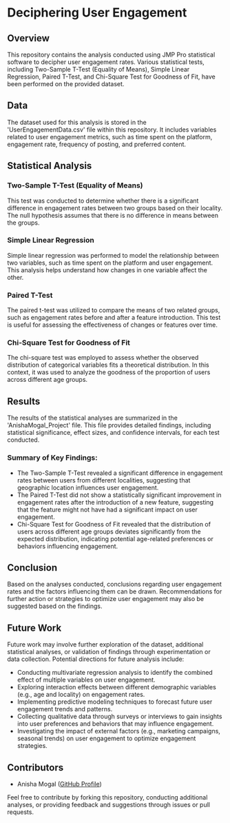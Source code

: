 # Deciphering User Engagement

## Overview
This repository contains the analysis conducted using JMP Pro statistical software to decipher user engagement rates. Various statistical tests, including Two-Sample T-Test (Equality of Means), Simple Linear Regression, Paired T-Test, and Chi-Square Test for Goodness of Fit, have been performed on the provided dataset.

## Data
The dataset used for this analysis is stored in the 'UserEngagementData.csv' file within this repository. It includes variables related to user engagement metrics, such as time spent on the platform, engagement rate, frequency of posting, and preferred content.

## Statistical Analysis
### Two-Sample T-Test (Equality of Means)
This test was conducted to determine whether there is a significant difference in engagement rates between two groups based on their locality. The null hypothesis assumes that there is no difference in means between the groups.

### Simple Linear Regression
Simple linear regression was performed to model the relationship between two variables, such as time spent on the platform and user engagement. This analysis helps understand how changes in one variable affect the other.

### Paired T-Test
The paired t-test was utilized to compare the means of two related groups, such as engagement rates before and after a feature introduction. This test is useful for assessing the effectiveness of changes or features over time.

### Chi-Square Test for Goodness of Fit
The chi-square test was employed to assess whether the observed distribution of categorical variables fits a theoretical distribution. In this context, it was used to analyze the goodness of the proportion of users across different age groups.

## Results
The results of the statistical analyses are summarized in the 'AnishaMogal_Project' file. This file provides detailed findings, including statistical significance, effect sizes, and confidence intervals, for each test conducted.

### Summary of Key Findings:
- The Two-Sample T-Test revealed a significant difference in engagement rates between users from different localities, suggesting that geographic location influences user engagement.
- The Paired T-Test did not show a statistically significant improvement in engagement rates after the introduction of a new feature, suggesting that the feature might not have had a significant impact on user engagement.
- Chi-Square Test for Goodness of Fit revealed that the distribution of users across different age groups deviates significantly from the expected distribution, indicating potential age-related preferences or behaviors influencing engagement.

## Conclusion
Based on the analyses conducted, conclusions regarding user engagement rates and the factors influencing them can be drawn. Recommendations for further action or strategies to optimize user engagement may also be suggested based on the findings.

## Future Work
Future work may involve further exploration of the dataset, additional statistical analyses, or validation of findings through experimentation or data collection. Potential directions for future analysis include:
- Conducting multivariate regression analysis to identify the combined effect of multiple variables on user engagement.
- Exploring interaction effects between different demographic variables (e.g., age and locality) on engagement rates.
- Implementing predictive modeling techniques to forecast future user engagement trends and patterns.
- Collecting qualitative data through surveys or interviews to gain insights into user preferences and behaviors that may influence engagement.
- Investigating the impact of external factors (e.g., marketing campaigns, seasonal trends) on user engagement to optimize engagement strategies.

## Contributors
- Anisha Mogal ([GitHub Profile](https://github.com/anishamogal/DecipheringUserEngagement))

Feel free to contribute by forking this repository, conducting additional analyses, or providing feedback and suggestions through issues or pull requests.

